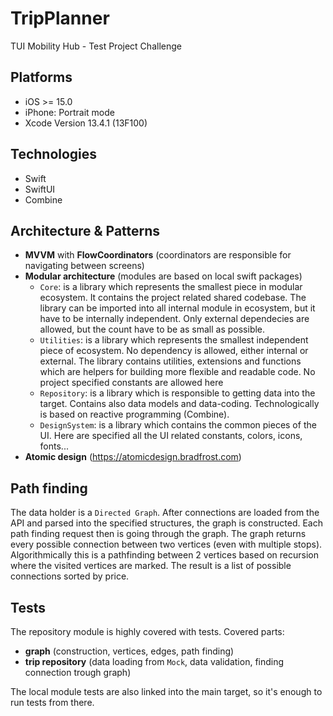 # TripPlanner
TUI Mobility Hub - Test Project Challenge

## Platforms

- iOS >= 15.0
- iPhone: Portrait mode
- Xcode Version 13.4.1 (13F100)

## Technologies
- Swift
- SwiftUI
- Combine

## Architecture & Patterns
- **MVVM** with **FlowCoordinators** (coordinators are responsible for navigating between screens)
- **Modular architecture** (modules are based on local swift packages)
  - `Core`: is a library which represents the smallest piece in modular ecosystem. It contains the project related shared codebase. The library can be imported into all internal module in ecosystem, but it have to be internally independent. Only external dependecies are allowed, but the count have to be as small as possible.
  - `Utilities`: is a library which represents the smallest independent piece of ecosystem. No dependency is allowed, either internal or external. The library contains utilities, extensions and functions which are helpers for building more flexible and readable code. No project specified constants are allowed here
  - `Repository`: is a library which is responsible to getting data into the target. Contains also data models and data-coding. Technologically is based on reactive programming (Combine). 
  - `DesignSystem`: is a library which contains the common pieces of the UI. Here are specified all the UI related constants, colors, icons, fonts... 
- **Atomic design** (https://atomicdesign.bradfrost.com)

## Path finding
The data holder is a `Directed Graph`. After connections are loaded from the API and parsed into the specified structures, the graph is constructed. Each path finding request then is going through the graph. The graph returns every possible connection between two vertices (even with multiple stops). Algorithmically this is a pathfinding between 2 vertices based on recursion where the visited vertices are marked. The result is a list of possible connections sorted by price.

## Tests
The repository module is highly covered with tests. Covered parts: 
- **graph** (construction, vertices, edges, path finding)
- **trip repository** (data loading from `Mock`, data validation, finding connection trough graph)

The local module tests are also linked into the main target, so it's enough to run tests from there.
